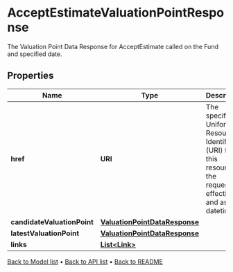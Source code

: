 

# AcceptEstimateValuationPointResponse

The Valuation Point Data Response for AcceptEstimate called on the Fund and specified date.

## Properties

| Name | Type | Description | Notes |
|------------ | ------------- | ------------- | -------------|
|**href** | **URI** | The specific Uniform Resource Identifier (URI) for this resource at the requested effective and asAt datetime. |  [optional] |
|**candidateValuationPoint** | [**ValuationPointDataResponse**](ValuationPointDataResponse.md) |  |  |
|**latestValuationPoint** | [**ValuationPointDataResponse**](ValuationPointDataResponse.md) |  |  [optional] |
|**links** | [**List&lt;Link&gt;**](Link.md) |  |  [optional] |



[Back to Model list](../README.md#documentation-for-models) &#8226; [Back to API list](../README.md#documentation-for-api-endpoints) &#8226; [Back to README](../README.md)



